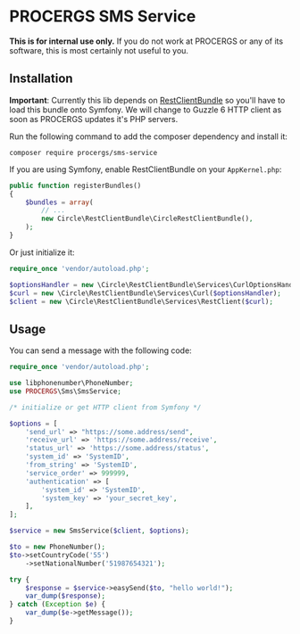 PROCERGS SMS Service
====================

**This is for internal use only.** If you do not work at PROCERGS or
any of its software, this is most certainly not useful to you.

Installation
------------

**Important**: Currently this lib depends on
[RestClientBundle](https://github.com/CircleOfNice/CiRestClientBundle)
so you'll have to load this bundle onto Symfony. We will change to
Guzzle 6 HTTP client as soon as PROCERGS updates it's PHP servers.

Run the following command to add the composer dependency and install it:

    composer require procergs/sms-service

If you are using Symfony, enable RestClientBundle on your
`AppKernel.php`:

``` php
public function registerBundles()
{
    $bundles = array(
        // ...
        new Circle\RestClientBundle\CircleRestClientBundle(),
    );
}
```

Or just initialize it:

``` php
require_once 'vendor/autoload.php';

$optionsHandler = new \Circle\RestClientBundle\Services\CurlOptionsHandler([]);
$curl = new \Circle\RestClientBundle\Services\Curl($optionsHandler);
$client = new \Circle\RestClientBundle\Services\RestClient($curl);
```

Usage
-----

You can send a message with the following code:

``` php
require_once 'vendor/autoload.php';

use libphonenumber\PhoneNumber;
use PROCERGS\Sms\SmsService;

/* initialize or get HTTP client from Symfony */

$options = [
    'send_url' => "https://some.address/send",
    'receive_url' => 'https://some.address/receive',
    'status_url' => 'https://some.address/status',
    'system_id' => 'SystemID',
    'from_string' => 'SystemID',
    'service_order' => 999999,
    'authentication' => [
        'system_id' => 'SystemID',
        'system_key' => 'your_secret_key',
    ],
];

$service = new SmsService($client, $options);

$to = new PhoneNumber();
$to->setCountryCode('55')
    ->setNationalNumber('51987654321');

try {
    $response = $service->easySend($to, "hello world!");
    var_dump($response);
} catch (Exception $e) {
    var_dump($e->getMessage());
}
```
